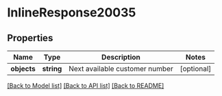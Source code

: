 # InlineResponse20035

## Properties
Name | Type | Description | Notes
------------ | ------------- | ------------- | -------------
**objects** | **string** | Next available customer number | [optional] 

[[Back to Model list]](../../README.md#documentation-for-models) [[Back to API list]](../../README.md#documentation-for-api-endpoints) [[Back to README]](../../README.md)

